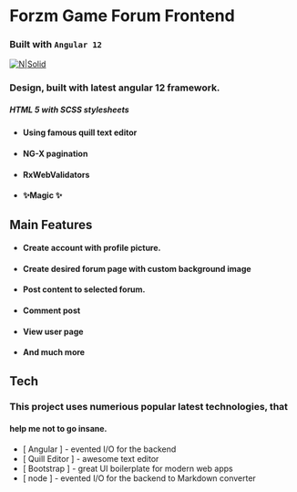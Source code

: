 # Forzm Game Forum Frontend
### Built with  `Angular 12`

[![N|Solid](https://cldup.com/dTxpPi9lDf.thumb.png)](https://nodesource.com/products/nsolid)

### Design, built with latest angular 12 framework.
##### HTML 5 with SCSS stylesheets

- #### Using famous quill text editor
- #### NG-X pagination
- #### RxWebValidators
- #### ✨Magic ✨

## Main Features

- #### Create account with profile picture.
- #### Create desired forum page with custom background image
- #### Post content to selected forum. 
- #### Comment post 
- #### View user page
- #### And much more

## Tech

### This project uses numerious popular latest technologies, that
#### help me not to go insane.

- [ Angular ] - evented I/O for the backend
- [ Quill Editor ] - awesome text editor
- [ Bootstrap ] - great UI boilerplate for modern web apps
- [ node ] - evented I/O for the backend
to Markdown converter








